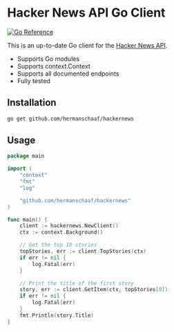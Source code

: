 # Hacker News API Go Client

[![Go Reference](https://pkg.go.dev/badge/github.com/hermanschaaf/hackernews.svg)](https://pkg.go.dev/github.com/hermanschaaf/hackernews) 

This is an up-to-date Go client for the [Hacker News API](https://github.com/HackerNews/API).

- Supports Go modules
- Supports context.Context
- Supports all documented endpoints
- Fully tested

## Installation

```bash
go get github.com/hermanschaaf/hackernews
```

## Usage

```go
package main

import (
    "context"
    "fmt"
    "log"

    "github.com/hermanschaaf/hackernews"
)

func main() {
    client := hackernews.NewClient()
	ctx := context.Background()

    // Get the top 10 stories
    topStories, err := client.TopStories(ctx)
    if err != nil {
        log.Fatal(err)
    }

    // Print the title of the first story
    story, err := client.GetItem(ctx, topStories[0])
    if err != nil {
        log.Fatal(err)
    }
    fmt.Println(story.Title)
}
```